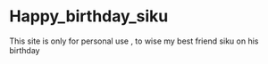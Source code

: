 # Happy_birthday_siku
This site is only for personal use , to wise my best friend siku on his birthday
